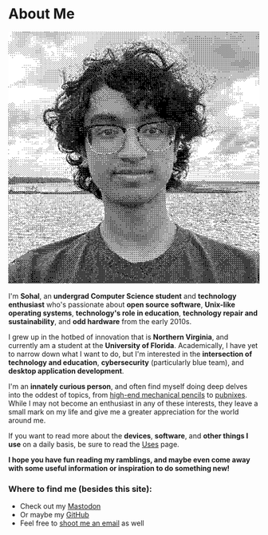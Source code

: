 # About Me

![](../public/images/about/me.png)

 I'm **Sohal**, an **undergrad Computer Science student** and **technology enthusiast** who's passionate about **open source software**, **Unix-like operating systems**, **technology's role in education**, **technology repair and sustainability**, and **odd hardware** from the early 2010s.

 I grew up in the hotbed of innovation that is **Northern Virginia**, and currently am a student at the **University of Florida**. Academically, I have yet to narrow down what I want to do, but I'm interested in the **intersection of technology and education**, **cybersecurity** (particularly blue team), and **desktop application development**.

I'm an **innately curious person**, and often find myself doing deep delves into the oddest of topics, from [high-end mechanical pencils](https://www.reddit.com/r/mechanicalpencils/) to [pubnixes](https://tildeverse.org/). While I may not become an enthusiast in any of these interests, they leave a small mark on my life and give me a greater appreciation for the world around me. 

If you want to read more about the **devices**, **software**, and **other things I use** on a daily basis, be sure to read the [Uses](/uses) page.

**I hope you have fun reading my ramblings, and maybe even come away with some useful information or inspiration to do something new!**

### Where to find me (besides this site):
- Check out my [Mastodon](https://fosstodon.org/@sohalsdr)
- Or maybe my [GitHub](https://github.com/sohalsdr)
- Feel free to [shoot me an email](mailto:sohalsdr@gmail.com) as well
